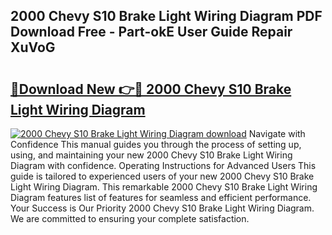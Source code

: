 ## 2000 Chevy S10 Brake Light Wiring Diagram PDF Download Free - Part-okE User Guide Repair XuVoG

# <h2><a href="http://dfswt09.blite.top/?on=2000+Chevy+S10+Brake+Light+Wiring+Diagram">🔗Download New 👉🔴 2000 Chevy S10 Brake Light Wiring Diagram</a></h2>

[![2000 Chevy S10 Brake Light Wiring Diagram download](https://i.imgur.com/lujVjoI.png)](http://dfswt09.blite.top/?on=2000+Chevy+S10+Brake+Light+Wiring+Diagram)
Navigate with Confidence This manual guides you through the process of setting up, using, and maintaining your new 2000 Chevy S10 Brake Light Wiring Diagram with confidence. Operating Instructions for Advanced Users This guide is tailored to experienced users of your new 2000 Chevy S10 Brake Light Wiring Diagram. This remarkable 2000 Chevy S10 Brake Light Wiring Diagram features list of features for seamless and efficient performance. Your Success is Our Priority 2000 Chevy S10 Brake Light Wiring Diagram. We are committed to ensuring your complete satisfaction.
